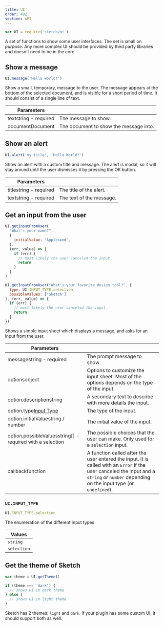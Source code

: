 ```yaml
---
title: UI
order: 402
section: API
---
```


```js
var UI = require('sketch/ui')
```

A set of functions to show some user interfaces. The set is small on _purpose_. Any more complex UI should be provided by third party libraries and doesn't need to be in the core.

## Show a message

```js
UI.message('Hello world!')
```

Show a small, temporary, message to the user. The message appears at the bottom of the selected document, and is visible for a short period of time. It should consist of a single line of text.

| Parameters                                          |                                        |
| --------------------------------------------------- | -------------------------------------- |
| text<span class="arg-type">string - required</span> | The message to show.                   |
| document<span class="arg-type">Document</span>      | The document to show the message into. |

## Show an alert

```js
UI.alert('my title', 'Hello World!')
```

Show an alert with a custom title and message. The alert is modal, so it will stay around until the user dismisses it by pressing the OK button.

| Parameters                                           |                          |
| ---------------------------------------------------- | ------------------------ |
| title<span class="arg-type">string - required</span> | The title of the alert.  |
| text<span class="arg-type">string - required</span>  | The text of the message. |

## Get an input from the user

```javascript
UI.getInputFromUser(
  "What's your name?",
  {
    initialValue: 'Appleseed',
  },
  (err, value) => {
    if (err) {
      // most likely the user canceled the input
      return
    }
  }
)
```

```javascript
UI.getInputFromUser("What's your favorite design tool?", {
  type: UI.INPUT_TYPE.selection,
  possibleValues: ['Sketch']
}, (err, value) => {
  if (err) {
    // most likely the user canceled the input
    return
  }
})
```

<!--
```javascript
UI.getInputFromUser(
  "What's the opacity of the new layer?",
  {
    type: UI.INPUT_TYPE.slider,
  },
  (err, value) => {
    if (err) {
      // most likely the user canceled the input
      return
    }
  }
)
```
-->

Shows a simple input sheet which displays a message, and asks for an input from the user.

| Parameters                                                                              |                                                                                                                                                                                          |
| --------------------------------------------------------------------------------------- | ---------------------------------------------------------------------------------------------------------------------------------------------------------------------------------------- |
| message<span class="arg-type">string - required</span>                                  | The prompt message to show.                                                                                                                                                              |
| options<span class="arg-type">object</span>                                             | Options to customize the input sheet. Most of the options depends on the type of the input.                                                                                              |
| option.description<span class="arg-type">string</span>                                  | A secondary text to describe with more details the input.                                                                                                                                |
| option.type<span class="arg-type">[Input Type](#uiinput_type)</span>                       | The type of the input.                                                                                                                                                                   |
| option.initialValue<span class="arg-type">string / number</span>                        | The initial value of the input.   |
| option.possibleValues<span class="arg-type">string[] - required with a selection</span> | The possible choices that the user can make. Only used for a `selection` input.                                                                                                          |
| callback<span class="arg-type">function</span>                                          | A function called after the user entered the input. It is called with an `Error` if the user canceled the input and a `string` or `number` depending on the input type (or `undefined`). |
<!--
| option.maxValue<span class="arg-type">number</span>                                     | The maximal value. Only used for a `slider` input. Defaults to `1`.                                                                                                                      |
| option.minValue<span class="arg-type">number</span>                                     | The maximal value. Only used for a `slider` input. Defaults to `0`.                                                                                                                      |
| option.increment<span class="arg-type">number</span>                                    | Restricts the possible values to multiple of the increment. Only used for a `slider` input.                                                                                             |-->

### `UI.INPUT_TYPE`

```js
UI.INPUT_TYPE.selection
```

The enumeration of the different input types.

| Values      |
| ----------- |
| `string`    |
| `selection` |

## Get the theme of Sketch

```js
var theme = UI.getTheme()

if (theme === 'dark') {
  // shows UI in dark theme
} else {
  // shows UI in light theme
}
```

Sketch has 2 themes: `light` and `dark`. If your plugin has some custom UI, it should support both as well.

